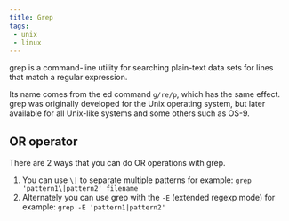 ```yaml
---
title: Grep
tags:
 - unix
 - linux
---
```


grep is a command-line utility for searching plain-text data sets for lines that match a regular expression. 
<!--more-->
Its name comes from the ed command `g/re/p`, which has the same effect. 
grep was originally developed for the Unix operating system, but later available for all Unix-like systems and some others such as OS-9.

## OR operator

There are 2 ways that you can do OR operations with grep.

1. You can use `\|` to separate multiple patterns for example: `grep 'pattern1\|pattern2' filename`
2. Alternately you can use grep with the `-E` (extended regexp mode) for example: `grep -E 'pattern1|pattern2'`

